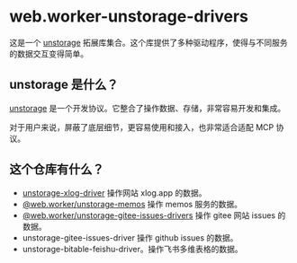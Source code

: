 # web.worker-unstorage-drivers

这是一个 [unstorage](https://github.com/unjs/unstorage) 拓展库集合。这个库提供了多种驱动程序，使得与不同服务的数据交互变得简单。

## unstorage 是什么？

[unstorage]((<https://github.com/unjs/unstorage>)) 是一个开发协议。它整合了操作数据、存储，非常容易开发和集成。

对于用户来说，屏蔽了底层细节，更容易使用和接入，也非常适合适配 MCP 协议。

## 这个仓库有什么？

- [unstorage-xlog-driver](./packages/unstorage-xlog-driver/README.md) 操作网站 xlog.app 的数据。
- [@web.worker/unstorage-memos](./packages/@web.worker/unstorage-memos) 操作 memos 服务的数据。
- [@web.worker/unstorage-gitee-issues-drivers](./packages/@web.worker/unstorage-gitee-issues-drivers) 操作 gitee 网站 issues 的数据。
- unstorage-gitee-issues-driver 操作 github issues 的数据。
- unstorage-bitable-feishu-driver。操作飞书多维表格的数据。
